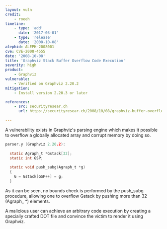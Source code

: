 ```yaml
---
layout: vuln
credit:
    - roeeh
timeline:
    - type: 'add'
      date: '2017-03-01'
    - type: 'release'
      date: '2008-10-08' 
alephid: ALEPH-2008001
cve: CVE-2008-4555
date: '2008-10-08'
title: 'Graphviz Stack Buffer Overflow Code Execution'
severity: high
product:
    - Graphviz
vulnerable: 
    - Verified on Graphviz 2.20.2
mitigation: 
    - Install version 2.20.3 or later

references:
    - src: securityresear.ch
      url: https://securityresear.ch/2008/10/08/graphviz-buffer-overflow-code-execution/
   
---
```

A vulnerability exists in Graphviz's parsing engine which makes it possible to overflow a globally allocated array and corrupt memory by doing so.
```c
parser.y (Graphviz 2.20.2):
  
  static Agraph_t *Gstack[32];
  static int GSP; 
  
  static void push_subg(Agraph_t *g)
  {
    G = Gstack[GSP++] = g;
  }
```
As it can be seen, no bounds check is performed by the push_subg procedure, allowing one to overflow Gstack by pushing more than 32 (Agraph_  *) elements.

A malicious user can achieve an arbitrary code execution by creating a specially crafted DOT file and convince the victim to render it using Graphviz. 


